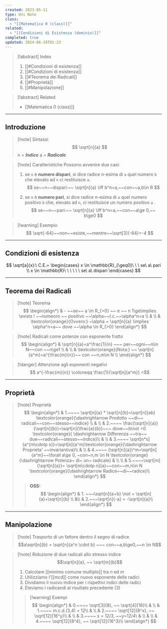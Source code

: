 ```yaml
---
created: 2023-05-11
type: Uni Note
class:
  - "[[Matematica 0 (class)]]"
related:
  - "[[Condizioni di Esistenza (dominio)]]"
completed: true
updated: 2024-06-28T01:23
---
```


>[!abstract] Index
>1. [[#Condizioni di esistenza]]
>2. [[#Condizioni di esistenza]]
>3. [[#Teorema dei Radicali]]
>4. [[#Proprietà]]
>5. [[#Manipolazione]]

>[!abstract] Related
>- [[Matematica 0 (class)]]

---
## Introduzione

>[!note] Sintassi
>$$
>\sqrt[n]{a}
>$$
>n = ***Indice***
>a = ***Radicale***

>[!note] Caratteristiche
>Possono avvenire due casi:
>1. se `n` è **numero dispari**, si dice radice n-esima di `a` quel numero `b` che elevato ad `n` ci restituisce `a`.
>$$ se~~n~~dispari:~~ \sqrt[n]{a} \iff b^n=a,~~con~~a,b\in R $$
>
>2. se `n` è **numero pari**, si dice radice n-esima di `a` quel numero positivo `b` che, elevato ad `n`, ci restituisce un numero positivo `a` .
>$$ se~~n~~pari:~~ \sqrt[n]{a} \iff b^n=a,~~con~~a\ge 0,~~ b\ge0 $$

>[!warning] Esempio
>$$ \sqrt{-64}~~non~~esiste,~~mentre~~\sqrt[3]{-64}=-4 $$

---
## Condizioni di esistenza

$$
\sqrt[a]{x}:\ C.E.= \begin{cases}
x \in \mathbb{R}_{\geq0}\ \ \ se\ a\ pari \\
x \in \mathbb{R}\ \ \ \ \ \ se\ a\ dispari
\end{cases}
$$

---
## Teorema dei Radicali 

>[!note] Teorema
>$$
>\begin{align*}
>& - ~~se~~ a \in R_{>0} ~~ e ~~ n 1\ge\implies \exists ! ~~numeoro ~~ positivo ~~\alpha~~t.c.~~\alpha^n=a \\
>& \\
>& \textcolor{orange}{Ovvero:} ~\alpha = \sqrt[n]{a} \implies \alpha^n=a~~ dove ~~\alpha \in R_{>0} 
>\end{align*}
>$$

>[!note] Radicali come potenze con esponente fratto
>$$
>\begin{align*}
>& \sqrt[n]{a}=a^\frac{1}{n} ~~~ per~~ogni~~n\in N~~con ~~n\ge1 \\
>& \\
>& \textcolor{orange}{Nota:} ~~ \sqrt[n]{a^m}=a^{\frac{m}{n}}~~ con ~~n,m\in N \\
>\end{align*} 
>$$

>[!danger] Attenzione agli esponenti negativi
>$$
>a^{-\frac{m}{n}} \coloneqq \frac{1}{\sqrt[n]{a^m}}
<$$

---
## Proprietà

>[!note] Proprietà
>$$
>\begin{align*}
>& 1.~~~~ \sqrt[n]{a} * \sqrt[n]{b}=\sqrt[n]{ab} \textcolor{orange}{\dashrightarrow Prodotto ~~di~~ radicali~~con~~stesso~~indice} \\
>& \\
>& 2.~~~~ \frac{\sqrt[n]{a}}{\sqrt[n]{b}}=\sqrt[n]{\frac{a}{b}}~~~ dove~~b\not =0 \textcolor{orange}{ \dashrightarrow Differenza ~~tra~~ due~~radicali~~stesso~~indice}\\
>& \\
>& 3.~~~~ \sqrt[n*s]{a^{m\cdotp s}}=\sqrt[n]{a^m}\textcolor{orange}{\dashrightarrow Proprieta' ~~invariantiva}\\
>& \\
>& 4.~~~~ (\sqrt[n]{a})^m=\sqrt[n]{a^m}~~\forall a\ge 0, ~con~n,m \in N \textcolor{orange}{\dashrightarrow Potenza~ di~ un~ radicale}
>& \\ \\
>& 5.~~~~\sqrt[m]{\sqrt[n]{a}}= \sqrt[m\cdotp n]{a}~~con~~m,n\in N \textcolor{orange}{\dashrightarrow Radice~~di~~radice}\\
>\end{align*} 
>$$
>
>>**OSS:**
>>$$
>>\begin{align*}
>>& 1. ~~~\sqrt[n]{a+b} \not = \sqrt[n]{a}+\sqrt[n]{b} \\
>>&\\
>>& 2.~~~\sqrt[n]{-a} = -\sqrt[n]{a}\\
>>\end{align*}
>>$$

---
## Manipolazione

>[!note] Trasporto di un fattore dentro il segno di radice
>$$a\sqrt[n]{b} = \sqrt[n]{a^n \cdot b} ~~~ con~~a,b\ge0,~~n \in N$$

>[!note] Riduzione di due radicali allo stresso indice
>$$\sqrt[n]{a}, ~~ \sqrt[m]{b}$$
>
>1. Calcolare [[minimo comune multiplo]] tra *n* ed *m*
>2. Utilizziamo l'[[mcd]] come nuovo esponente delle radici
>3. Dividiamo il nuovo indice per i rispettivi indici delle radici
>4. Eleviamo i radicandi al risultato precedente (3)
>
>>[!warning] Esempi
>>$$
>>\begin{align*}
>>& 0.~~~~  \sqrt[3]{8}, ~~ \sqrt[4]{16}\\
>>& \\
>>& 1.~~~~ m.c.d.(3,4) = 12\\
>>& \\
>>& 2.~~~~ \sqrt[12]{8^x}, ~~ \sqrt[12]{16^y}\\
>>& \\
>>& 3.~~~~ x = 12/3, ~~y=12/4\
>>& \\
>>& \\
>>& 4.~~~~ \sqrt[12]{8^4}, ~~ \sqrt[12]{16^3}\\
>>\end{align*}
>>$$
